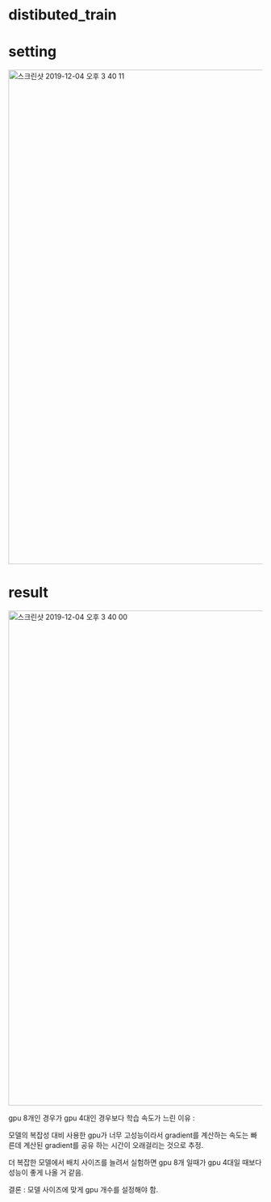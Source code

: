 # distibuted_train

# setting

<img width="980" alt="스크린샷 2019-12-04 오후 3 40 11" src="https://user-images.githubusercontent.com/26562858/70119143-fc38fa80-16ac-11ea-9b42-c9381d9725dc.png" style="max-width:100%;">

# result

<img width="981" alt="스크린샷 2019-12-04 오후 3 40 00" src="https://user-images.githubusercontent.com/26562858/70119145-00fdae80-16ad-11ea-8088-15fe09c56cd1.png" style="max-width:100%;">


gpu 8개인 경우가 gpu 4대인 경우보다 학습 속도가 느린 이유 :

모델의 복잡성 대비 사용한 gpu가 너무 고성능이라서 gradient를 계산하는 속도는 빠른데 계산된 gradient를 공유 하는 시간이 오래걸리는 것으로 추정.

더 복잡한 모델에서 배치 사이즈를 늘려서 실험하면 gpu 8개 일때가 gpu 4대일 때보다 성능이 좋게 나올 거 같음.

결론 : 모델 사이즈에 맞게 gpu 개수를 설정해야 함.
